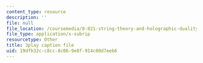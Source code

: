 ```yaml
---
content_type: resource
description: ''
file: null
file_location: /coursemedia/8-821-string-theory-and-holographic-duality-fall-2014/19dfb32cc8cc8c069e8f914c00d7eeb6_1OGZCt58GLc.srt
file_type: application/x-subrip
resourcetype: Other
title: 3play caption file
uid: 19dfb32c-c8cc-8c06-9e8f-914c00d7eeb6
---
```

